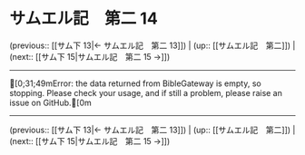 # サムエル記　第二 14

(previous:: [[サム下 13|← サムエル記　第二 13]]) | (up:: [[サムエル記　第二]]) | (next:: [[サム下 15|サムエル記　第二 15 →]])

***
[0;31;49mError: the data returned from BibleGateway is empty, so stopping. Please check your usage, and if still a problem, please raise an issue on GitHub.[0m

***

(previous:: [[サム下 13|← サムエル記　第二 13]]) | (up:: [[サムエル記　第二]]) | (next:: [[サム下 15|サムエル記　第二 15 →]])
